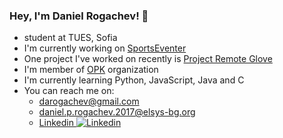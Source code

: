 ### Hey, I'm Daniel Rogachev! 👋
- student at TUES, Sofia
- I'm currently working on [SportsEventer](https://github.com/AntonioK180/SportsEventer)
- One project I've worked on recently is [Project Remote Glove](https://github.com/StoyanTinchev/Project_remote_glove)
- I'm member of [OPK](https://github.com/Avtobus76) organization
- I'm currently learning Python, JavaScript, Java and C
- You can reach me on:
  - darogachev@gmail.com
  - daniel.p.rogachev.2017@elsys-bg.org 
  - [Linkedin ![Linkedin](https://i.stack.imgur.com/gVE0j.png)](linkedin.com/in/daniel-rogachev-639586209/)

<!---
DaniRogachev/DaniRogachev is a ✨ special ✨ repository because its `README.md` (this file) appears on your GitHub profile.
You can click the Preview link to take a look at your changes.
--->
